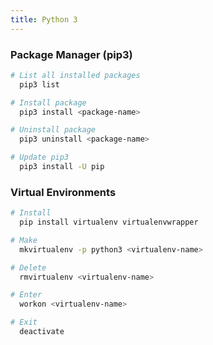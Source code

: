 ```yaml
---
title: Python 3
---
```


### Package Manager (pip3)

```bash
# List all installed packages
  pip3 list

# Install package
  pip3 install <package-name>

# Uninstall package
  pip3 uninstall <package-name>

# Update pip3
  pip3 install -U pip
```

### Virtual Environments

```bash
# Install
  pip install virtualenv virtualenvwrapper

# Make
  mkvirtualenv -p python3 <virtualenv-name>

# Delete
  rmvirtualenv <virtualenv-name>

# Enter
  workon <virtualenv-name>

# Exit
  deactivate
```
